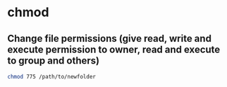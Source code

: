 # chmod

## Change file permissions (give read, write and execute permission to owner, read and execute to group and others)

```bash
chmod 775 /path/to/newfolder
```
